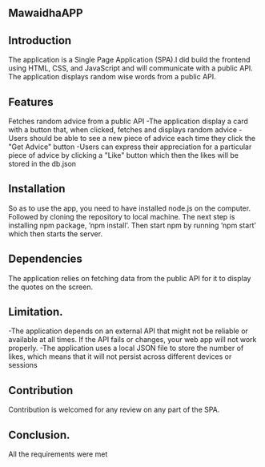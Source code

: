 ## MawaidhaAPP
## Introduction
The application is a Single Page Application (SPA).I did build the frontend using HTML, CSS, and JavaScript and will communicate with a public API. The application displays random wise words from a public API.
## Features
Fetches random advice from a public API
-The application display a card with a button that, when clicked, fetches and displays random advice 
-Users should be able to see a new piece of advice each time they click the "Get Advice" button
-Users can express their appreciation for a particular piece of advice by clicking a "Like" button which then the likes will be stored in the db.json
## Installation
So as to use the app, you need to have installed node.js on the computer. Followed by cloning the repository to local machine. The next step is installing npm package, ’npm install’. Then start npm by running ‘npm start’ which then starts the server.
## Dependencies
The application relies on fetching data from the public API for it to display the quotes on the screen.
## Limitation.
-The application depends on an external API that might not be reliable or available at all times. If the API fails or changes, your web app will not work properly. 
-The application uses a local JSON file to store the number of likes, which means that it will not persist across different devices or sessions
## Contribution
Contribution is welcomed for any review on any part of the SPA.
## Conclusion.
All the requirements were met
